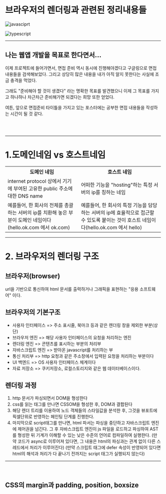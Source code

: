 # **브라우저의 렌더링과 관련된 정리내용들**

![javasciprt](https://img.shields.io/badge/javascript-up%20to%20date-yellow)

![typescript](https://img.shields.io/badge/typescript-up%20to%20date-blue)

---

## 나는 웹앱 개발을 목표로 한다면서...

이제 프로젝트에 들어가면서, 면접 준비 역시 동시에 진행해야겠다고 구글링으로 면접 내용들을 검색해보았다. 그리고 상당히 많은 내용을 내가 아직 알지 못한다는 사실에 조금 충격을 먹었다.

그래도 "준비해야 할 것이 생겼다" 라는 명확한 목표를 발견했으니 이제 그 목표를 가지고 하나하나 차근차근 준비해가면 되겠다는 희망 또한 얻었다.

여튼, 앞으로 면접준비 타이틀을 가지고 있는 포스터에는 공부한 면접 내용들을 작성하는 시간이 될 것 같다.

<br/>
<br/>

---

# 1.도메인네임 vs 호스트네임

<table>
  <tr>
    <th>도메인 네임</th>
    <th>호스트 네임</th>
  </tr>
  <tr>
    <td>internet protocol 상에서 기기에 부여된 고유한 public 주소에 대한 DNS name</td>
    <td>어떠한 기능을 "hosting"하는 특정 서버의 ip를 칭하는 네임</td>
  </tr>

  <tr>
    <td>예를들어, 한 회사의 전체를 총괄하는 서버의 ip를 치환해 놓은 부분이 도메인 네임이다(hello.ok.com 에서 ok.com)</td>
    <td>예를들어, 한 회사의 특정 기능을 담당하는 서버의 ip에 효율적으로 접근할 수 있도록 붙이는 것이 호스트 네임이다(hello.ok.com 에서 hello)</td>
  </tr>
</table>

---

# 2. 브라우저의 렌더링 구조

## 브라우저(browser)

url을 기반으로 통신하여 html 문서를 출력하거나 그래픽을 표현하는 "응용 소프트웨어" 이다.
<br/>

## 브라우저의 기본구조

- 사용자 인터페이스 => 주소 표시줄, 북마크 등과 같은 렌더링 창을 제외한 부분(상단)
- 브라우저 엔진 => 해당 사용자 인터페이스의 요청을 처리하는 엔진
- 렌더링 엔진 => 콘텐츠를 표시하는 부분의 처리부
- 자바스크립트 엔진 => 받아온 javascript를 처리하는 부
- 통신 처리부 => http 요청과 같은 주소창에서 입력된 요청을 처리하는 부분이다
- UI 백엔드 => OS 사용자 인터페이스 체계이다
- 자료 저장소 => 쿠키저장소, 로컬스토리지와 같은 웹 데이터베이스이다.
  <br/>

## 렌더링 과정

1. http 문서가 파싱되면서 DOM을 형성한다
2. css를 읽는 태그를 만나면 CSSOM을 형성한 후, DOM과 결합된다
3. 해당 렌더 트리를 이용하여 노드 객체들의 스타일값을 분석한 후, 그것을 뷰포트에 픽셀단위로 반영하는 페인팅 단계를 진행한다.
4. 마지막으로 script태그를 만나면, html 파서는 파싱을 중단하고 자바스크립트 엔진에 제어권을 넘긴다. 그 후 자바스크립트 엔진이 js 파일을 로드하고 파싱하여 AST를 형성한 뒤 기계가 이해할 수 있는 낮은 수준의 언어로 컴파일하여 실행한다.
   (만약 코드가 async로 이루어져 있다면, 그 내용은 html의 파싱과는 관계 없이 다른 스레드에서 처리가 이루어진다)
   (만약 스크립트 태그에 defer 속성이 반영되어 있다면 html의 해석과 처리가 다 끝나기 전까지는 script 태그가 실행되지 않는다)

---

  <br/>

## CSS의 margin과 padding, position, boxsize
